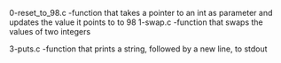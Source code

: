 0-reset_to_98.c -function that takes a pointer to an int as parameter and updates the value it points to to 98
1-swap.c -function that swaps the values of two integers

3-puts.c -function that prints a string, followed by a new line, to stdout

